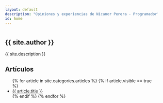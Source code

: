 ```yaml
---
layout: default
description: "Opiniones y experiencias de Nicanor Perera - Programador"
id: home
---
```


<section class="hero">
  <img class="hero-logo" src="/img/code.png" alt="">
  <h1>{{ site.author }}</h1>
  <p>{{ site.description }}</p>
</section>

<section class="articles">
  <div class="articles-inner">
    <h2>Artículos</h2>
    <ul>
      {% for article in site.categories.articles %}
        {% if article.visible == true %}
          <li>
            <a href="{{ article.url }}"> {{ article.title }}</a>
          </li>
        {% endif %}
      {% endfor %}
    </ul>
  </div>
</section>
